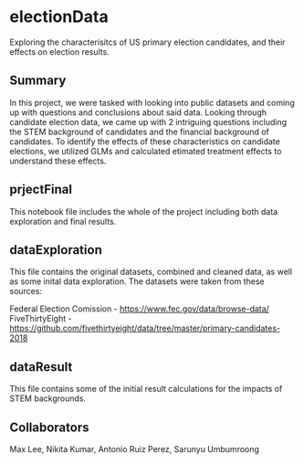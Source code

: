# electionData
 Exploring the characterisitcs of US primary election candidates, and their effects on election results.

## Summary
In this project, we were tasked with looking into public datasets and coming up with questions and conclusions about said data. Looking through candidate election data, we came up with 2 intriguing questions including the STEM background of candidates and the financial background of candidates. To identify the effects of these characteristics on candidate elections, we utilized GLMs and calculated etimated treatment effects to understand these effects.

## prjectFinal
This notebook file includes the whole of the project including both data exploration and final results.

## dataExploration
This file contains the original datasets, combined and cleaned data, as well as some inital data exploration. The datasets were taken from these sources:

Federal Election Comission - https://www.fec.gov/data/browse-data/
FiveThirtyEight - https://github.com/fivethirtyeight/data/tree/master/primary-candidates-2018

## dataResult
This file contains some of the initial result calculations for the impacts of STEM backgrounds.

## Collaborators
Max Lee, Nikita Kumar, Antonio Ruiz Perez, Sarunyu Umbumroong